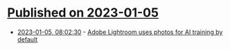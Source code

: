 # [Published on 2023-01-05](index.md)

* [2023-01-05, 08:02:30](https://news.ycombinator.com/item?id=34257224) - [Adobe Lightroom uses photos for AI training by default](https://toot.cafe/@baldur/109630505660962387)
